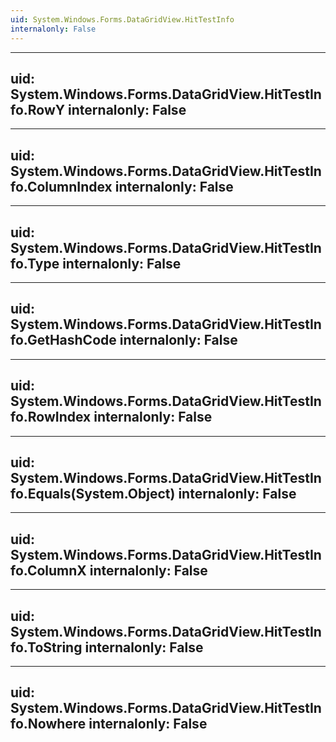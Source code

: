 ```yaml
---
uid: System.Windows.Forms.DataGridView.HitTestInfo
internalonly: False
---
```


---
uid: System.Windows.Forms.DataGridView.HitTestInfo.RowY
internalonly: False
---

---
uid: System.Windows.Forms.DataGridView.HitTestInfo.ColumnIndex
internalonly: False
---

---
uid: System.Windows.Forms.DataGridView.HitTestInfo.Type
internalonly: False
---

---
uid: System.Windows.Forms.DataGridView.HitTestInfo.GetHashCode
internalonly: False
---

---
uid: System.Windows.Forms.DataGridView.HitTestInfo.RowIndex
internalonly: False
---

---
uid: System.Windows.Forms.DataGridView.HitTestInfo.Equals(System.Object)
internalonly: False
---

---
uid: System.Windows.Forms.DataGridView.HitTestInfo.ColumnX
internalonly: False
---

---
uid: System.Windows.Forms.DataGridView.HitTestInfo.ToString
internalonly: False
---

---
uid: System.Windows.Forms.DataGridView.HitTestInfo.Nowhere
internalonly: False
---

